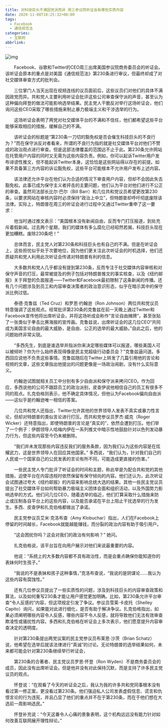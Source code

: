 ```yaml
---
title: 对科技巨头不满因党派而异 周三参议院听证会有哪些实质内容
date: 2020-11-08T18:25:32+08:00
tags:
  - Facebook
  - 通信规范法
categories:
  - 互联网
abbrlink:
---
```


![img](https://cdn.jsdelivr.net/gh/yakeing/Documentation@main/Hexo/images/56a3-kcaeqzx9624203.jpg)

　　Facebook、谷歌和Twitter的CEO周三出席美国参议院商务委员会的听证会。该听证会原本的重点是对美国《通信规范法》第230条进行审议，但最终却成了对社交媒体审查方式的批判会。

　　三位掌门人当天出现在视频连线的议员面前后，这些议员们对他们的具体不满因政党而异。共和党人主要利用听证会批评这些公司审查保守派的声音，甚至认为这种偏向拜登的做法可能影响选举结果。民主党人干脆反对举行这场听证会，他们询问这些CEO采取了哪些措施来制止暴力极端主义和干涉选举的行为。

　　这场听证会表明了两党对社交媒体平台的不满和不信任，他们都希望这些平台能够采取相应的措施，缓解自己的不满。

　　该听证会的标题是“第230条一刀切的豁免权是否会催生科技巨头的不良行为？”而在保守派反对者看来，所谓的不良行为指的就是社交媒体平台对他们不赞成的政治观点进行审查。但是这部法律覆盖的范围远不止于此。第230条允许网站在托管用户内容的同时又无需为这些内容负责。例如，你可以起诉Twitter用户发布诽谤性推文，但不能起诉Twitter本身。这恰恰是这些网站得以存在的前提。如果不具备第三方内容的诉讼豁免权，这些平台可能根本不允许用户发布上述内容。

　　该法律还允许平台在他们认为合适的情况下审查用户内容，但却不会因此失去豁免权。此事已成为保守主义者抨击的主要问题，他们认为平台对他们进行不公正的审查。虽然司法部长比尔·巴尔（Bill Barr）和几位共和党议员希望更改第230条，以要求网站在审核内容时必须保持“政治上中立”，但特朗普却呼吁彻底废除该法律。实际上，特朗普在周三的听证会进行过程中又通过Twitter重申了这一要求：

　　他当时通过推文表示：“美国根本没有新闻自由，反而专门打压报道，到处充斥着假新闻。过去两个星期，我们的媒体有多么腐化已经昭然若揭，科技巨头现在更加糟糕。废除230条吧！”

　　总体而言，民主党人对第230条和科技巨头也有自己的不满。但是在听证会上，这些担忧似乎处于次要地位，因为他们更关注此次听证会的时机选择，他们还质疑共和党人利用此次听证会传递对特朗普有利的信息。

　　大多数共和党人几乎都没有提到第230条，反而专注于社交媒体内容审核和对保守声音的打压，最常被提及的例子包括对特朗普推文的事实核查，以及《纽约邮报》关于拜登的负面报道——Twitter和Facebook最初限制了这条新闻的传播。还有几个问题涉及到员工和内容审查决策者的政治意识形态，似乎在暗示其中的保守派比例过低。

　　泰德·克鲁兹（Ted Cruz）和罗恩·约翰逊（Ron Johnson）两位共和党议员特意强调了这些观点。经常批评第230条的克鲁兹在前一天晚上通过Twitter和Facebook宣传他将出席听证会，并将这场听成会称作“言论自由摊牌”，甚至张贴了一张类似于拳击比赛海报的宣传画。克鲁兹说，出席听证会的这几位CEO“共同成为美国言论自由的最大威胁，是自由、公正的选举的最大威胁。”自此之后，他的问题始终非常尖锐。

　　“多西先生，到底是谁选举并指派你来决定哪些媒体可以报道，哪些美国人可以被倾听？你为什么始终表现得像是民主党超级行动委员会？”克鲁兹逼问道。多西回应说他不负责这些事情。克鲁兹随后在Twitter上转发了几篇引用他的言论和视频的文章，这些文章指出他提出的问题更像是一场政治闹剧，没有什么实际意义。

　　约翰逊试图就相关员工中分别有多少自由派和保守派来拷问CEO。作为回应，多西说他的公司不跟踪员工的政治派别，皮查伊说他相信自己的员工有很多不同的观点。扎克伯格则表示，他不确定具体情况，但他认为Facebook偏向自由派——这似乎是约翰逊唯一相信的答案。

　　几位共和党人还指出，Twitter允许其他的世界领导人发表不真实或暴力性言论，但却对特朗普的类似言论进行打压。而共和党参议员罗杰·威克（Roger Wicker）还特意指出，即使特朗普的言论是“真实的”，依然会遭到打压。他们举了一个例子：伊朗领导人哈梅内伊在一系列推文中暗示性地鼓励针对以色列发动暴力行为，但这些内容至今仍未被删除。

　　“我们并未发现那些内容违反我们的服务条款，因为我们认为这些内容是在炫耀武力，这是世界领导人在回应其他国家。” 多西说，“我们认为，针对我们自己的人民或一个国家自己的公民发表的言论有所不同，可能造成更直接的伤害。”

　　一些民主党人专门批评了听证会的时间和主题，称此举是为配合共和党的其他措施，迫使平台在内容违规时依然保留有保守倾向的内容。他们还认为，此次听证会试图通过夸大《纽约邮报》的内容来影响总统大选的结果。其他一些民主党议员提出了社交媒体平台如何帮助暴力极端主义团体会面和组织活动，以及外国势力影响选举的方式。他们问几位CEO，随着选举的临近，他们打算采取什么措施来防止或压制各自平台上的这些内容，以及能否承诺在平台上阻止干扰选举的行为发生。多西、皮查伊和扎克伯格都做出了承诺。

　　民主党参议员艾米·克洛布查（Amy Klobuchar）指出，人们在Facebook上停留的时间越长，Facebook就能越能赚钱，而分裂的政治内容有助于吸引用户。

　　“这会困扰你吗？这会对我们的政治有何影响？” 她问。

　　扎克伯格说，该平台旨在向用户展示对他们来说最重要的内容。

　　他说：“系统上的大多数内容都不具有政治性，而是会重点确保你能知道你的表妹何时生孩子。”

　　“我说的不是表妹和孩子这种事情，”克洛布查说，“我说的是阴谋论……我认为这些内容有腐蚀性。”

　　还有几位参议员提出了一些实质性的问题，涉及到科技巨头的内容审查政策和算法，以及如何重写230条才能让用户感觉更加明确。比如，第230条允许平台审查“令人反感的”内容，但这项规定引发了争议。参议员雪莱·卡皮托（Shelley Capito）询问，如果能对此进行细化，是否有助于解决争议。扎克伯格指出，如果必须阐明哪些内容令人反感，哪些内容不令人反感，就将导致他们无法有效审查欺凌性或骚扰性内容。多西和扎克伯格在听证会上多次表示，他们愿意提升内容审查决定的透明度。

　　针对第230条提出两党议案的民主党参议员布莱恩·沙茨（Brian Schatz）说，他希望在选举后就该法律进行“真诚”的讨论。无论特朗普的选举结果如何，未来都可能会针对第230条继续举行听证会，

　　第230条的合著者、民主党议员罗恩·怀登（Ron Wyden）不是商务委员会的成员，因此没有出席听证会。但是他并没有对此保持沉默，而是支持了许多民主党议员的观点。

　　怀登说：“在观看了今天的听证会之后，我认为我的许多共和党同事根本没有看过第一修正案，更没看过第230条。他们强迫私人公司发表虚假信息、谎言和仇恨言论的行为违宪，并且凸显了他们的重点并不在于第230条，而在于他们想在大选前一周影响选民。”

　　怀登补充说：“今天这番令人心痛的景象表明，这个机构远远没有能力针对如何改善互联网展开理性辩论。”